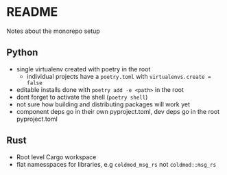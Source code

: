 # README

Notes about the monorepo setup

## Python

* single virtualenv created with poetry in the root
  * individual projects have a `poetry.toml` with `virtualenvs.create = false`
* editable installs done with `poetry add -e <path>` in the root
* dont forget to activate the shell (`poetry shell`)
* not sure how building and distributing packages will work yet
* component deps go in their own pyproject.toml, dev deps go in the root pyproject.toml

## Rust

* Root level Cargo workspace
* flat namesspaces for libraries, e.g `coldmod_msg_rs` not `coldmod::msg_rs`